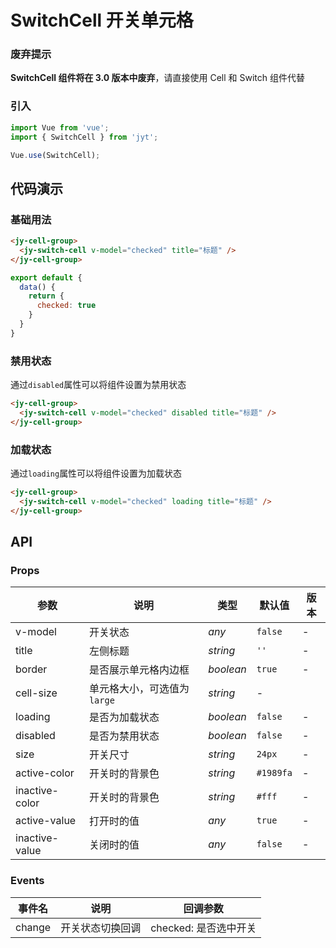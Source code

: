 # SwitchCell 开关单元格

### 废弃提示

<b>SwitchCell 组件将在 3.0 版本中废弃</b>，请直接使用 Cell 和 Switch 组件代替

### 引入

``` javascript
import Vue from 'vue';
import { SwitchCell } from 'jyt';

Vue.use(SwitchCell);
```

## 代码演示

### 基础用法

```html
<jy-cell-group>
  <jy-switch-cell v-model="checked" title="标题" />
</jy-cell-group>
```

```javascript
export default {
  data() {
    return {
      checked: true
    }
  }
}
```

### 禁用状态

通过`disabled`属性可以将组件设置为禁用状态

```html
<jy-cell-group>
  <jy-switch-cell v-model="checked" disabled title="标题" />
</jy-cell-group>
```

### 加载状态

通过`loading`属性可以将组件设置为加载状态

```html
<jy-cell-group>
  <jy-switch-cell v-model="checked" loading title="标题" />
</jy-cell-group>
```

## API

### Props

| 参数 | 说明 | 类型 | 默认值 | 版本 |
|------|------|------|------|------|
| v-model | 开关状态 | *any* | `false` | - |
| title | 左侧标题 |  *string* | `''` | - |
| border | 是否展示单元格内边框 | *boolean* | `true` | - |
| cell-size | 单元格大小，可选值为 `large` | *string* | - |
| loading | 是否为加载状态 |  *boolean* | `false` | - |
| disabled | 是否为禁用状态 |  *boolean* | `false` | - |
| size | 开关尺寸 | *string* | `24px` | - |
| active-color | 开关时的背景色 | *string* | `#1989fa` | - |
| inactive-color | 开关时的背景色 | *string* | `#fff` | - |
| active-value | 打开时的值 | *any* | `true` | - |
| inactive-value | 关闭时的值 | *any* | `false` | - |

### Events

| 事件名 | 说明 | 回调参数 |
|------|------|------|
| change | 开关状态切换回调 | checked: 是否选中开关 |
